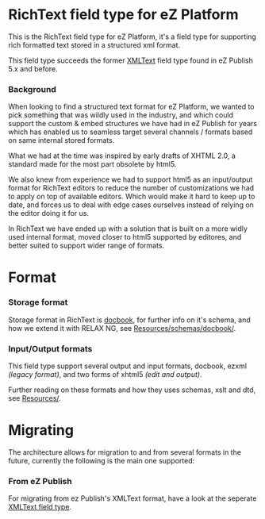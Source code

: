 # RichText field type for eZ Platform

This is the RichText field type for eZ Platform, it's a field type for supporting
rich formatted text stored in a structured xml format.

This field type succeeds the former [XMLText](https://github.com/ezsystems/ezplatform-xmltext-fieldtype)
field type found in eZ Publish 5.x and before.

### Background

When looking to find a structured text format for eZ Platform, we wanted to pick something that
was wildly used in the industry, and which could support the custom & embed structures we have
had in eZ Publish for years which has enabled us to seamless target several channels / formats
based on same internal stored formats.

What we had at the time was inspired by early drafts of XHTML 2.0, a standard made for the most
part obsolete by html5.

We also knew from experience we had to support html5 as an input/output format for RichText editors
to reduce the number of customizations we had to apply on top of available editors. Which would make
it hard to keep up to date, and forces us to deal with edge cases ourselves instead of relying on
the editor doing it for us.

In RichText we have ended up with a solution that is built on a more widly used internal format, 
moved closer to html5 supported by editores, and better suited to support wider range of formats.

# Format

### Storage format

Storage format in RichText is [docbook](http://docbook.org/), for further info on it's schema, and how we
extend it with RELAX NG, see [Resources/schemas/docbook/](Resources/schemas/docbook).

### Input/Output formats

This field type support several output and input formats, docbook, ezxml _(legacy format)_, and
two forms of xhtml5 _(edit and output)_.

Further reading on these formats and how they uses schemas, xslt and dtd, see [Resources/](Resources).


# Migrating

The architecture allows for migration to and from several formats in the future, currently the following is the main one supported:

### From eZ Publish

For migrating from ez Publish's XMLText format, have a look at the seperate [XMLText field type](https://github.com/ezsystems/ezplatform-xmltext-fieldtype).

